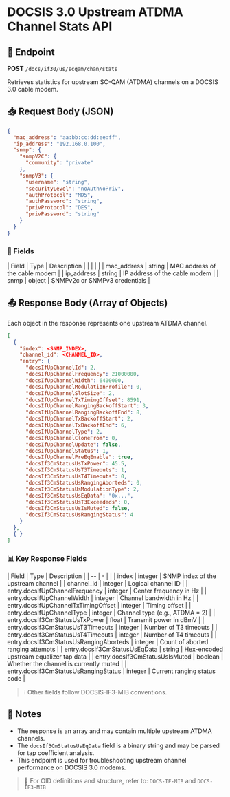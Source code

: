 # DOCSIS 3.0 Upstream ATDMA Channel Stats API

## 📡 Endpoint

**POST** `/docs/if30/us/scqam/chan/stats`

Retrieves statistics for upstream SC-QAM (ATDMA) channels on a DOCSIS 3.0 cable modem.

## 📥 Request Body (JSON)

```json
{
  "mac_address": "aa:bb:cc:dd:ee:ff",
  "ip_address": "192.168.0.100",
  "snmp": {
    "snmpV2C": {
      "community": "private"
    },
    "snmpV3": {
      "username": "string",
      "securityLevel": "noAuthNoPriv",
      "authProtocol": "MD5",
      "authPassword": "string",
      "privProtocol": "DES",
      "privPassword": "string"
    }
  }
}
```

### 🔑 Fields

| Field        | Type   | Description                    |
|  |  |  |
| mac\_address | string | MAC address of the cable modem |
| ip\_address  | string | IP address of the cable modem  |
| snmp         | object | SNMPv2c or SNMPv3 credentials  |

## 📤 Response Body (Array of Objects)

Each object in the response represents one upstream ATDMA channel.

```json
[
  {
    "index": <SNMP_INDEX>,
    "channel_id": <CHANNEL_ID>,
    "entry": {
      "docsIfUpChannelId": 2,
      "docsIfUpChannelFrequency": 21000000,
      "docsIfUpChannelWidth": 6400000,
      "docsIfUpChannelModulationProfile": 0,
      "docsIfUpChannelSlotSize": 2,
      "docsIfUpChannelTxTimingOffset": 8591,
      "docsIfUpChannelRangingBackoffStart": 3,
      "docsIfUpChannelRangingBackoffEnd": 8,
      "docsIfUpChannelTxBackoffStart": 2,
      "docsIfUpChannelTxBackoffEnd": 6,
      "docsIfUpChannelType": 2,
      "docsIfUpChannelCloneFrom": 0,
      "docsIfUpChannelUpdate": false,
      "docsIfUpChannelStatus": 1,
      "docsIfUpChannelPreEqEnable": true,
      "docsIf3CmStatusUsTxPower": 45.5,
      "docsIf3CmStatusUsT3Timeouts": 1,
      "docsIf3CmStatusUsT4Timeouts": 0,
      "docsIf3CmStatusUsRangingAborteds": 0,
      "docsIf3CmStatusUsModulationType": 2,
      "docsIf3CmStatusUsEqData": "0x...",
      "docsIf3CmStatusUsT3Exceededs": 0,
      "docsIf3CmStatusUsIsMuted": false,
      "docsIf3CmStatusUsRangingStatus": 4
    }
  },
  { }
]
```

### 📊 Key Response Fields

| Field                                  | Type    | Description                             |
| -- | - |  |
| index                                  | integer | SNMP index of the upstream channel      |
| channel\_id                            | integer | Logical channel ID                      |
| entry.docsIfUpChannelFrequency         | integer | Center frequency in Hz                  |
| entry.docsIfUpChannelWidth             | integer | Channel bandwidth in Hz                 |
| entry.docsIfUpChannelTxTimingOffset    | integer | Timing offset                           |
| entry.docsIfUpChannelType              | integer | Channel type (e.g., ATDMA = 2)          |
| entry.docsIf3CmStatusUsTxPower         | float   | Transmit power in dBmV                  |
| entry.docsIf3CmStatusUsT3Timeouts      | integer | Number of T3 timeouts                   |
| entry.docsIf3CmStatusUsT4Timeouts      | integer | Number of T4 timeouts                   |
| entry.docsIf3CmStatusUsRangingAborteds | integer | Count of aborted ranging attempts       |
| entry.docsIf3CmStatusUsEqData          | string  | Hex-encoded upstream equalizer tap data |
| entry.docsIf3CmStatusUsIsMuted         | boolean | Whether the channel is currently muted  |
| entry.docsIf3CmStatusUsRangingStatus   | integer | Current ranging status code             |

> ℹ️ Other fields follow DOCSIS-IF3-MIB conventions.

## 📝 Notes

* The response is an array and may contain multiple upstream ATDMA channels.
* The `docsIf3CmStatusUsEqData` field is a binary string and may be parsed for tap coefficient analysis.
* This endpoint is used for troubleshooting upstream channel performance on DOCSIS 3.0 modems.

> 📂 For OID definitions and structure, refer to: `DOCS-IF-MIB` and `DOCS-IF3-MIB`
